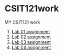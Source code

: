 # CSIT121work
MY CSIT121 work

<ol>
  <li><a href="https://jaid96151-cyber.github.io/CSIT121work/lab01/aboutme.html">Lab 01 assignment</a></li>
  <li><a href="https://jaid96151-cyber.github.io/CSIT121work/lab02/htmlbasics.html">Lab 02 assignment</a></li>
  <li><a href="https://jaid96151-cyber.github.io/CSIT121work/lab03/htmlbasics.html">Lab 03 assignment</a></li>
  <li><a href="https://jaid96151-cyber.github.io/CSIT121work/lab04/index.html">Lab 04 assignment</a></li>
<o1>
  

  
